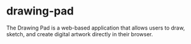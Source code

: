 # drawing-pad
The Drawing Pad is a web-based application that allows users to draw, sketch, and create digital artwork directly in their browser.
